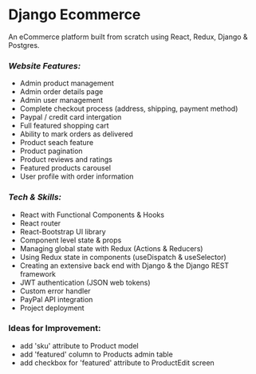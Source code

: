 # Django Ecommerce
 An eCommerce platform built from scratch using React, Redux, Django & Postgres.


### _Website Features:_
 - Admin product management
 - Admin order details page
 - Admin user management
 - Complete checkout process (address, shipping, payment method)
 - Paypal / credit card intergation
 - Full featured shopping cart
 - Ability to mark orders as delivered
 - Product seach feature
 - Product pagination
 - Product reviews and ratings
 - Featured products carousel
 - User profile with order information


### _Tech & Skills:_
 - React with Functional Components & Hooks
 - React router
 - React-Bootstrap UI library
 - Component level state & props
 - Managing global state with Redux (Actions & Reducers)
 - Using Redux state in components (useDispatch & useSelector)
 - Creating an extensive back end with Django & the Django REST framework
 - JWT authentication (JSON web tokens)
 - Custom error handler
 - PayPal API integration
 - Project deployment 


### Ideas for Improvement:
 - add 'sku' attribute to Product model
 - add 'featured' column to Products admin table
 - add checkbox for 'featured' attribute to ProductEdit screen

